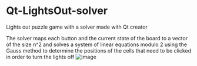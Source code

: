 # Qt-LightsOut-solver
Lights out puzzle game with a solver made with Qt creator

The solver maps each button and the current state of the board to a vector of the size n^2 and solves a system of linear equations modulo 2 using the Gauss method to determine the positions of the cells that need to be clicked in order to turn the lights off
![image](https://user-images.githubusercontent.com/91566624/181238405-d22e0c06-bed5-4824-a1c9-06b29d354a5c.png)

